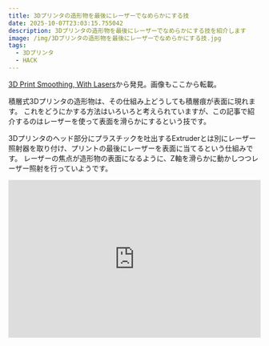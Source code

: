 ```yaml
---
title: 3Dプリンタの造形物を最後にレーザーでなめらかにする技
date: 2025-10-07T23:03:15.755042
description: 3Dプリンタの造形物を最後にレーザーでなめらかにする技を紹介します
image: /img/3Dプリンタの造形物を最後にレーザーでなめらかにする技.jpg
tags:
  - 3Dプリンタ
  - HACK
---
```

[3D Print Smoothing, With Lasers](https://hackaday.com/2025/10/02/3d-print-smoothing-with-lasers/)から発見。画像もここから転載。

積層式3Dプリンタの造形物は、その仕組み上どうしても積層痕が表面に現れます。
これをどうにかする方法はいろいろと考えられていますが、この記事で紹介するのはレーザーを使って表面を滑らかにするという技です。

3Dプリンタのヘッド部分にプラスチックを吐出するExtruderとは別にレーザー照射器を取り付け、プリントの最後にレーザーを表面に当てるという仕組みです。
レーザーの焦点が造形物の表面になるように、Z軸を滑らかに動かしつつレーザー照射を行っていようです。


<iframe width="100%" height="315" src="https://www.youtube.com/embed/OX_DRc18tik" title="YouTube video player" frameborder="0" allow="accelerometer; autoplay; clipboard-write; encrypted-media; gyroscope; picture-in-picture" allowfullscreen></iframe>



